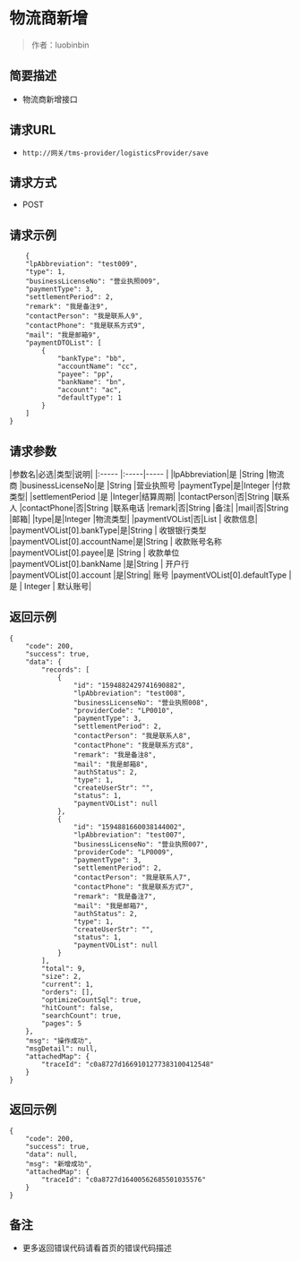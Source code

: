 # 物流商新增

> 作者：luobinbin

## 简要描述

- 物流商新增接口

## 请求URL
- `http://网关/tms-provider/logisticsProvider/save`
  
## 请求方式
- POST

## 请求示例
``` 
	{
    "lpAbbreviation": "test009",
    "type": 1,
    "businessLicenseNo": "营业执照009",
    "paymentType": 3,
    "settlementPeriod": 2,
    "remark": "我是备注9",
    "contactPerson": "我是联系人9",
    "contactPhone": "我是联系方式9",
    "mail": "我是邮箱9",
    "paymentDTOList": [
        {
            "bankType": "bb",
            "accountName": "cc",
            "payee": "pp",
            "bankName": "bn",
            "account": "ac",
            "defaultType": 1
        }
    ]
}
```

## 请求参数

|参数名|必选|类型|说明|
|:-----  |:-----|-----                  |
|lpAbbreviation|是 |String   |物流商
|businessLicenseNo|是 |String   |营业执照号
|paymentType|是|Integer  |付款类型|
|settlementPeriod |是 |Integer|结算周期|
|contactPerson|否|String   |联系人
|contactPhone|否|String   |联系电话
|remark|否|String   |备注|
|mail|否|String   |邮箱|
|type|是|Integer   |物流类型|
|paymentVOList|否|List   | 收款信息|
|paymentVOList[0].bankType|是|String   | 收银银行类型
|paymentVOList[0].accountName|是|String   | 收款账号名称
|paymentVOList[0].payee|是 |String  | 收款单位
|paymentVOList[0].bankName |是|String  | 开户行
|paymentVOList[0].account |是|String| 账号
|paymentVOList[0].defaultType  |是 | Integer  | 默认账号|
## 返回示例 

``` 
{
    "code": 200,
    "success": true,
    "data": {
        "records": [
            {
                "id": "1594882429741690882",
                "lpAbbreviation": "test008",
                "businessLicenseNo": "营业执照008",
                "providerCode": "LP0010",
                "paymentType": 3,
                "settlementPeriod": 2,
                "contactPerson": "我是联系人8",
                "contactPhone": "我是联系方式8",
                "remark": "我是备注8",
                "mail": "我是邮箱8",
                "authStatus": 2,
                "type": 1,
                "createUserStr": "",
                "status": 1,
                "paymentVOList": null
            },
            {
                "id": "1594881660038144002",
                "lpAbbreviation": "test007",
                "businessLicenseNo": "营业执照007",
                "providerCode": "LP0009",
                "paymentType": 3,
                "settlementPeriod": 2,
                "contactPerson": "我是联系人7",
                "contactPhone": "我是联系方式7",
                "remark": "我是备注7",
                "mail": "我是邮箱7",
                "authStatus": 2,
                "type": 1,
                "createUserStr": "",
                "status": 1,
                "paymentVOList": null
            }
        ],
        "total": 9,
        "size": 2,
        "current": 1,
        "orders": [],
        "optimizeCountSql": true,
        "hitCount": false,
        "searchCount": true,
        "pages": 5
    },
    "msg": "操作成功",
    "msgDetail": null,
    "attachedMap": {
        "traceId": "c0a8727d1669101277383100412548"
    }
}
```
## 返回示例 
```
{
    "code": 200,
    "success": true,
    "data": null,
    "msg": "新增成功",
    "attachedMap": {
        "traceId": "c0a8727d16400562685501035576"
    }
}
```

## 备注 

- 更多返回错误代码请看首页的错误代码描述